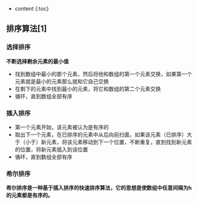 * content
{:toc}
## 排序算法[1]

### 选择排序

**不断选择剩余元素的最小值**

- 找到数组中最小的那个元素，然后将他和数组的第一个元素交换，如果第一个元素就是最小的元素那么就和它自己交换
- 在剩下的元素中找到最小的元素，将它和数组的第二个元素交换
- 循环，直到数组全部有序

### 插入排序

- 第一个元素开始，该元素被认为是有序的
- 取出下一个元素，在已排序的元素中从后向前扫面，如果该元素（已排序）大于（小于）新元素，将该元素移动到下一个位置，不断重复，直到找到新元素的位置，将新元素插入到该位置
- 循环，直到数组全部有序

### 希尔排序

**希尔排序是一种基于插入排序的快速排序算法，它的思想是使数组中任意间隔为h的元素都是有序的。**


